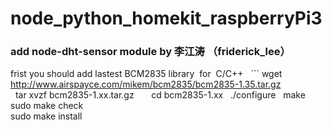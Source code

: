 # node_python_homekit_raspberryPi3
### add node-dht-sensor module by 李江涛 （friderick_lee）
  frist you should add lastest BCM2835 library  for  C/C++
   ```
   wget http://www.airspayce.com/mikem/bcm2835/bcm2835-1.35.tar.gz     
   tar xvzf bcm2835-1.xx.tar.gz     
   cd bcm2835-1.xx
   ./configure  
   make   
   sudo make check    
   sudo make install 
   ```
